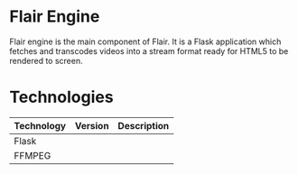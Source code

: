 # Flair Engine

Flair engine is the main component of Flair. It is a Flask application which fetches
and transcodes videos into a stream format ready for HTML5 to be rendered to screen.

# Technologies

| Technology | Version | Description |
|------------|---------|-------------|
| Flask      |         |             |
| FFMPEG     |         |             |
